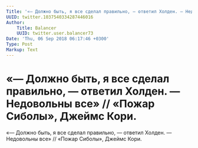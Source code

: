 ```yaml
---
Title: '«— Должно быть, я все сделал правильно, — ответил Холден. — Недовольны все» // «Пожар Сиболы», Джеймс Кори.'
UUID: twitter.1037540334287446016
Author:
    Title: Balancer
    UUID: twitter.user.balancer73
Date: 'Thu, 06 Sep 2018 06:17:46 +0300'
Type: Post
Markup: Text
---
```


# «— Должно быть, я все сделал правильно, — ответил Холден. — Недовольны все» // «Пожар Сиболы», Джеймс Кори.

«— Должно быть, я все сделал правильно, — ответил Холден. —
Недовольны все» // «Пожар Сиболы», Джеймс Кори.